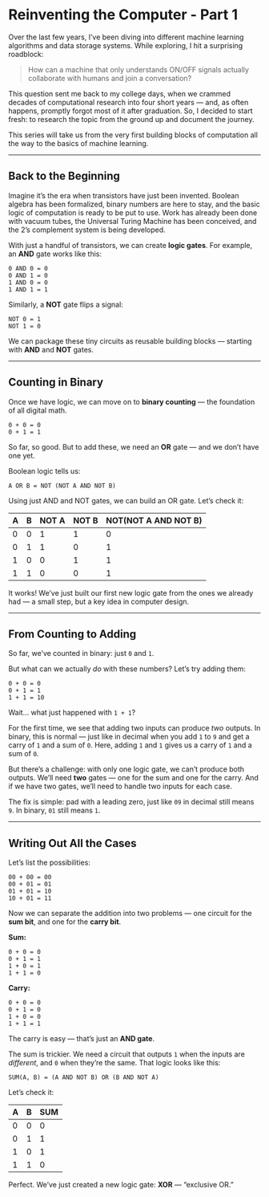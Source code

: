 # Reinventing the Computer - Part 1

Over the last few years, I’ve been diving into different machine learning algorithms and data storage systems. While exploring, I hit a surprising roadblock:

> How can a machine that only understands ON/OFF signals actually collaborate with humans and join a conversation?

This question sent me back to my college days, when we crammed decades of computational research into four short years — and, as often happens, promptly forgot most of it after graduation. So, I decided to start fresh: to research the topic from the ground up and document the journey.

This series will take us from the very first building blocks of computation all the way to the basics of machine learning.

---

## Back to the Beginning

Imagine it’s the era when transistors have just been invented. Boolean algebra has been formalized, binary numbers are here to stay, and the basic logic of computation is ready to be put to use. Work has already been done with vacuum tubes, the Universal Turing Machine has been conceived, and the 2’s complement system is being developed.

With just a handful of transistors, we can create **logic gates**. For example, an **AND** gate works like this:

```
0 AND 0 = 0
0 AND 1 = 0
1 AND 0 = 0
1 AND 1 = 1
```

Similarly, a **NOT** gate flips a signal:

```
NOT 0 = 1
NOT 1 = 0
```

We can package these tiny circuits as reusable building blocks — starting with **AND** and **NOT** gates.

---

## Counting in Binary

Once we have logic, we can move on to **binary counting** — the foundation of all digital math.

```
0 + 0 = 0
0 + 1 = 1
```

So far, so good. But to add these, we need an **OR** gate — and we don’t have one yet.

Boolean logic tells us:

```
A OR B = NOT (NOT A AND NOT B)
```

Using just AND and NOT gates, we can build an OR gate. Let’s check it:

| A | B | NOT A | NOT B | NOT(NOT A AND NOT B) |
| - | - | ----- | ----- | -------------------- |
| 0 | 0 | 1     | 1     | 0                    |
| 0 | 1 | 1     | 0     | 1                    |
| 1 | 0 | 0     | 1     | 1                    |
| 1 | 1 | 0     | 0     | 1                    |

It works! We’ve just built our first new logic gate from the ones we already had — a small step, but a key idea in computer design.

---

## From Counting to Adding

So far, we’ve counted in binary: just `0` and `1`.

But what can we actually *do* with these numbers? Let’s try adding them:

```
0 + 0 = 0
0 + 1 = 1
1 + 1 = 10
```

Wait… what just happened with `1 + 1`?

For the first time, we see that adding two inputs can produce *two* outputs. In binary, this is normal — just like in decimal when you add `1` to `9` and get a carry of `1` and a sum of `0`. Here, adding `1` and `1` gives us a carry of `1` and a sum of `0`.

But there’s a challenge: with only one logic gate, we can’t produce both outputs. We’ll need **two** gates — one for the sum and one for the carry. And if we have two gates, we’ll need to handle two inputs for each case.

The fix is simple: pad with a leading zero, just like `09` in decimal still means `9`. In binary, `01` still means `1`.

---

## Writing Out All the Cases

Let’s list the possibilities:

```
00 + 00 = 00
00 + 01 = 01
01 + 01 = 10
10 + 01 = 11
```

Now we can separate the addition into two problems — one circuit for the **sum bit**, and one for the **carry bit**.

**Sum:**

```
0 + 0 = 0
0 + 1 = 1
1 + 0 = 1
1 + 1 = 0
```

**Carry:**

```
0 + 0 = 0
0 + 1 = 0
1 + 0 = 0
1 + 1 = 1
```

The carry is easy — that’s just an **AND gate**.

The sum is trickier. We need a circuit that outputs `1` when the inputs are *different*, and `0` when they’re the same. That logic looks like this:

```
SUM(A, B) = (A AND NOT B) OR (B AND NOT A)
```

Let’s check it:

| A | B | SUM |
| - | - | --- |
| 0 | 0 | 0   |
| 0 | 1 | 1   |
| 1 | 0 | 1   |
| 1 | 1 | 0   |

Perfect. We’ve just created a new logic gate: **XOR** — “exclusive OR.”

